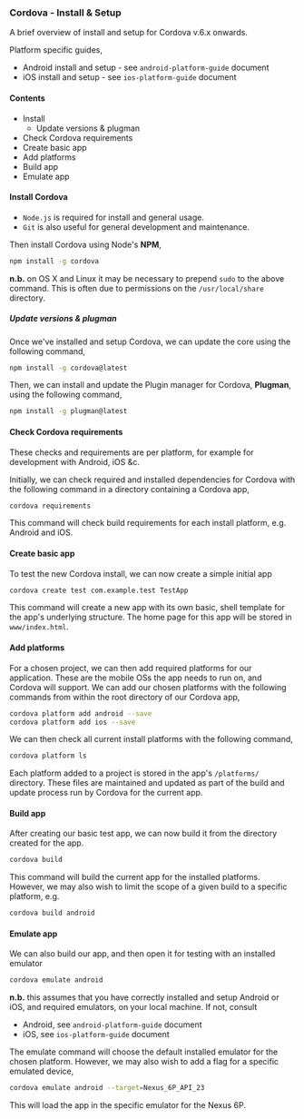 ### Cordova - Install & Setup

A brief overview of install and setup for Cordova v.6.x onwards.

Platform specific guides,
* Android install and setup - see `android-platform-guide` document
* iOS install and setup - see `ios-platform-guide` document

#### Contents
* Install
  * Update versions & plugman
* Check Cordova requirements
* Create basic app
* Add platforms
* Build app
* Emulate app

#### Install Cordova
* `Node.js` is required for install and general usage.
* `Git` is also useful for general development and maintenance.

Then install Cordova using Node's **NPM**,

```bash
npm install -g cordova
```

**n.b.** on OS X and Linux it may be necessary to prepend `sudo` to the above command. This is often due to permissions on the `/usr/local/share` directory.

##### Update versions & plugman
Once we've installed and setup Cordova, we can update the core using the following command,

```bash
npm install -g cordova@latest
```

Then, we can install and update the Plugin manager for Cordova, **Plugman**, using the following command,

```bash
npm install -g plugman@latest
```

#### Check Cordova requirements
These checks and requirements are per platform, for example for development with Android, iOS &c.

Initially, we can check required and installed dependencies for Cordova with the following command in a directory containing a Cordova app,

```bash
cordova requirements
```

This command will check build requirements for each install platform, e.g. Android and iOS.

#### Create basic app
To test the new Cordova install, we can now create a simple initial app

```bash
cordova create test com.example.test TestApp
```

This command will create a new app with its own basic, shell template for the app's underlying structure. The home page for this app will be stored in `www/index.html`.

#### Add platforms
For a chosen project, we can then add required platforms for our application. These are the mobile OSs the app needs to run on, and Cordova will support. We can add our chosen platforms with the following commands from within the root directory of our Cordova app,

```bash
cordova platform add android --save
cordova platform add ios --save
```

We can then check all current install platforms with the following command,

```bash
cordova platform ls
```

Each platform added to a project is stored in the app's `/platforms/` directory. These files are maintained and updated as part of the build and update process run by Cordova for the current app.

#### Build app
After creating our basic test app, we can now build it from the directory created for the app.

```bash
cordova build
```

This command will build the current app for the installed platforms. However, we may also wish to limit the scope of a given build to a specific platform, e.g.

```bash
cordova build android
```

#### Emulate app
We can also build our app, and then open it for testing with an installed emulator

```bash
cordova emulate android
```

**n.b.** this assumes that you have correctly installed and setup Android or iOS, and required emulators, on your local machine. If not, consult

* Android, see `android-platform-guide` document
* iOS, see `ios-platform-guide` document

The emulate command will choose the default installed emulator for the chosen platform. However, we may also wish to add a flag for a specific emulated device,

```bash
cordova emulate android --target=Nexus_6P_API_23
```

This will load the app in the specific emulator for the Nexus 6P.
